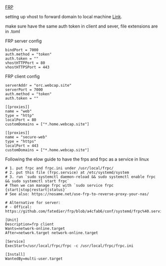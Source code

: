 

[FRP](https://github.com/fatedier/frp)

setting up vhost to forward domain to local machine [Link](https://github.com/fatedier/frp#:~:text=own%20domain%20name.-,Unfortunately,-%2C%20we%20cannot%20resolve).

make sure have the same auth token in client and sever, file extensions are in .toml

FRP server config

```
bindPort = 7000
auth.method = "token"
auth.token = ""
vhostHTTPPort = 80
vhostHTTPSPort = 443
```


FRP client config

```
serverAddr = "orc.webcap.site"
serverPort = 7000
auth.method = "token"
auth.token = ""

[[proxies]]
name = "web"
type = "http"
localPort = 80
customDomains = ["*.home.webcap.site"]

[[proxies]]
name = "secure-web"
type = "https"
localPort = 443
customDomains = ["*.home.webcap.site"]
```

Following the elow guide to have the frps and frpc as a service in linux
```
# 1. put frpc and frpc.ini under /usr/local/frpc/
# 2. put this file (frpc.service) at /etc/systemd/system
# 3. run `sudo systemctl daemon-reload && sudo systemctl enable frpc && sudo systemctl start frpc`
# Then we can manage frpc with `sudo service frpc {start|stop|restart|status}`
# See also: https://nosame.net/use-frp-to-reverse-proxy-your-nas/

# Alternative for server:
# - Offical: https://github.com/fatedier/frp/blob/a4cfab6/conf/systemd/frpc%40.service

[Unit]
Description=frp client
Wants=network-online.target
After=network.target network-online.target

[Service]
ExecStart=/usr/local/frpc/frpc -c /usr/local/frpc/frpc.ini

[Install]
WantedBy=multi-user.target
```
